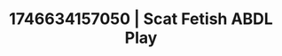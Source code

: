 ---
categories:
- AI-generated
- Deep intimacy
- Delirious pleasure
- Consent-based play
- Erotic voice acting
- Lip biting
- ASMR
- Cosplay
image: /assets/images/1746634157050.jpg
layout: post
seo:
  description: Featured content with premium Scat Fetish, ABDL Play. HD images available.
  keywords: Scat Fetish, ABDL Play
  og_image: /assets/images/1746634157050.jpg
  schema_type: VisualArtwork
tags:
- ABDL Play
- Scat Fetish
- '#1746634157050'
title: 1746634157050 | Scat Fetish ABDL Play
---